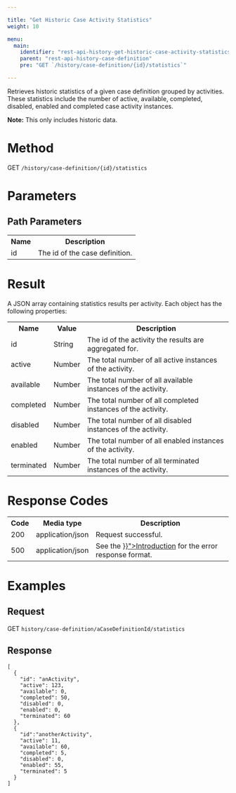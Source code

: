 ```yaml
---

title: "Get Historic Case Activity Statistics"
weight: 10

menu:
  main:
    identifier: "rest-api-history-get-historic-case-activity-statistics"
    parent: "rest-api-history-case-definition"
    pre: "GET `/history/case-definition/{id}/statistics`"

---
```



Retrieves historic statistics of a given case definition grouped by activities.
These statistics include the number of active, available, completed, disabled, enabled and completed case activity instances.<br/>

__Note:__ This only includes historic data.



# Method

GET `/history/case-definition/{id}/statistics`


# Parameters

## Path Parameters

<table class="table table-striped">
  <tr>
    <th>Name</th>
    <th>Description</th>
  </tr>
  <tr>
    <td>id</td>
    <td>The id of the case definition.</td>
  </tr>
</table>


# Result

A JSON array containing statistics results per activity.
Each object has the following properties:

<table class="table table-striped">
  <tr>
    <th>Name</th>
    <th>Value</th>
    <th>Description</th>
  </tr>
  <tr>
    <td>id</td>
    <td>String</td>
    <td>The id of the activity the results are aggregated for.</td>
  </tr>
  <tr>
    <td>active</td>
    <td>Number</td>
    <td>The total number of all active instances of the activity.</td>
  </tr>
  <tr>
    <td>available</td>
    <td>Number</td>
    <td>The total number of all available instances of the activity.</td>
  </tr>
  <tr>
    <td>completed</td>
    <td>Number</td>
    <td>The total number of all completed instances of the activity.</td>
  </tr>
  <tr>
    <td>disabled</td>
    <td>Number</td>
    <td>The total number of all disabled instances of the activity.</td>
  </tr>
  <tr>
    <td>enabled</td>
    <td>Number</td>
    <td>The total number of all enabled instances of the activity.</td>
  </tr>
  <tr>
    <td>terminated</td>
    <td>Number</td>
    <td>The total number of all terminated instances of the activity.</td>
  </tr>
</table>


# Response Codes

<table class="table table-striped">
  <tr>
    <th>Code</th>
    <th>Media type</th>
    <th>Description</th>
  </tr>
  <tr>
    <td>200</td>
    <td>application/json</td>
    <td>Request successful.</td>
  </tr>
  <tr>
    <td>500</td>
    <td>application/json</td>
    <td>See the <a href="{{< relref "reference/rest/overview/index.md#error-handling" >}}">Introduction</a> for the error response format.</td>
  </tr>
</table>


# Examples

## Request

GET `history/case-definition/aCaseDefinitionId/statistics`

## Response

    [
      {
        "id": "anActivity",
        "active": 123,
        "available": 0,
        "completed": 50,
        "disabled": 0,
        "enabled": 0,
        "terminated": 60
      },
      {
        "id":"anotherActivity",
        "active": 11,
        "available": 60,
        "completed": 5,
        "disabled": 0,
        "enabled": 55,
        "terminated": 5
      }
    ]
